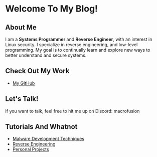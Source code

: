# Welcome To My Blog!

## About Me

I am a **Systems Programmer** and **Reverse Engineer**, with an interest in Linux security. I specialize in reverse engineering, and low-level programming. My goal is to continually learn and explore new ways to better understand and secure systems.

## Check Out My Work

- [My GitHub](https://github.com/humzak711)

## Let's Talk!

If you want to talk, feel free to hit me up on Discord: macrofusion

## Tutorials And Whatnot
- [Malware Development Techniques](malware_techniques)
- [Reverse Engineering](reverse_engineering)
- [Personal Projects](projects)

